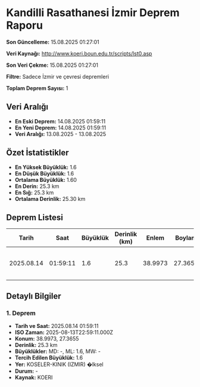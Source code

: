 # Kandilli Rasathanesi İzmir Deprem Raporu

**Son Güncelleme:** 15.08.2025 01:27:01

**Veri Kaynağı:** http://www.koeri.boun.edu.tr/scripts/lst0.asp

**Son Veri Çekme:** 15.08.2025 01:27:01

**Filtre:** Sadece İzmir ve çevresi depremleri

**Toplam Deprem Sayısı:** 1

## Veri Aralığı

- **En Eski Deprem:** 14.08.2025 01:59:11
- **En Yeni Deprem:** 14.08.2025 01:59:11
- **Veri Aralığı:** 13.08.2025 - 13.08.2025

## Özet İstatistikler

- **En Yüksek Büyüklük:** 1.6
- **En Düşük Büyüklük:** 1.6
- **Ortalama Büyüklük:** 1.60
- **En Derin:** 25.3 km
- **En Sığ:** 25.3 km
- **Ortalama Derinlik:** 25.30 km

## Deprem Listesi

| Tarih | Saat | Büyüklük | Derinlik (km) | Enlem | Boylam | Konum | Durum |
|-------|------|----------|---------------|-------|--------|-------|-------|
| 2025.08.14 | 01:59:11 | 1.6 | 25.3 | 38.9973 | 27.3655 | KOSELER-KINIK (IZMIR) �lksel | - |

## Detaylı Bilgiler

### 1. Deprem

- **Tarih ve Saat:** 2025.08.14 01:59:11
- **ISO Zaman:** 2025-08-13T22:59:11.000Z
- **Konum:** 38.9973, 27.3655
- **Derinlik:** 25.3 km
- **Büyüklükler:** MD: -, ML: 1.6, MW: -
- **Tercih Edilen Büyüklük:** 1.6
- **Yer:** KOSELER-KINIK (IZMIR) �lksel
- **Durum:** -
- **Kaynak:** KOERI

